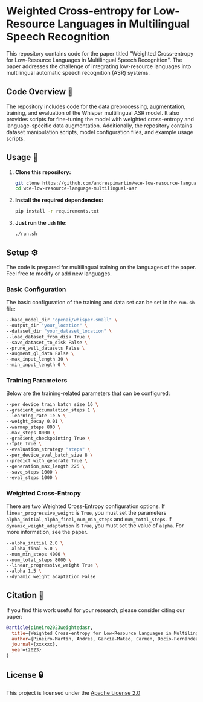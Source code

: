 # Weighted Cross-entropy for Low-Resource Languages in Multilingual Speech Recognition

This repository contains code for the paper titled "Weighted Cross-entropy for Low-Resource Languages in Multilingual Speech Recognition". The paper addresses the challenge of integrating low-resource languages into multilingual automatic speech recognition (ASR) systems.

## Code Overview 📁

The repository includes code for the data preprocessing, augmentation, training, and evaluation of the Whisper multilingual ASR model. It also provides scripts for fine-tuning the model with weighted cross-entropy and language-specific data augmentation. Additionally, the repository contains dataset manipulation scripts, model configuration files, and example usage scripts.

## Usage 🚀

1. **Clone this repository:**

    ```bash
    git clone https://github.com/andrespimartin/wce-low-resource-language-multilingual-asr.git
    cd wce-low-resource-language-multilingual-asr
    ```

2. **Install the required dependencies:**

    ```bash
    pip install -r requirements.txt
    ```

3. **Just run the `.sh` file:**

    ```bash
    ./run.sh
    ```

## Setup ⚙️

The code is prepared for multilingual training on the languages of the paper. Feel free to modify or add new languages.

### Basic Configuration

The basic configuration of the training and data set can be set in the `run.sh` file:


```bash
--base_model_dir "openai/whisper-small" \
--output_dir "your_location" \
--dataset_dir "your_dataset_location" \
--load_dataset_from_disk True \
--save_dataset_to_disk False \
--prune_well_datasets False \
--augment_gl_data False \
--max_input_length 30 \
--min_input_length 0 \
```

### Training Parameters

Below are the training-related parameters that can be configured:

```bash
--per_device_train_batch_size 16 \
--gradient_accumulation_steps 1 \
--learning_rate 1e-5 \
--weight_decay 0.01 \
--warmup_steps 800 \
--max_steps 8000 \
--gradient_checkpointing True \
--fp16 True \
--evaluation_strategy "steps" \
--per_device_eval_batch_size 8 \
--predict_with_generate True \
--generation_max_length 225 \
--save_steps 1000 \
--eval_steps 1000 \
```

### Weighted Cross-Entropy

There are two Weighted Cross-Entropy configuration options. If `linear_progressive_weight` is `True`, you must set the parameters `alpha_initial`, `alpha_final`, `num_min_steps` and `num_total_steps`. If `dynamic_weight_adaptation` is `True`, you must set the value of `alpha`. For more information, see the paper.

```bash
--alpha_initial 2.0 \
--alpha_final 5.0 \
--num_min_steps 4000 \
--num_total_steps 8000 \
--linear_progressive_weight True \
--alpha 1.5 \
--dynamic_weight_adaptation False
```

## Citation 📖

If you find this work useful for your research, please consider citing our paper:

```bibtex
@article{pineiro2023weightedasr,
  title={Weighted Cross-entropy for Low-Resource Languages in Multilingual Speech Recognition},
  author={Piñeiro-Martín, Andrés, García-Mateo, Carmen, Docío-Fernández, Laura and López-Pérez, María del Carmen},
  journal={xxxxxx},
  year={2023}
}
```

## License 🔒

This project is licensed under the [Apache License 2.0](LICENSE)
